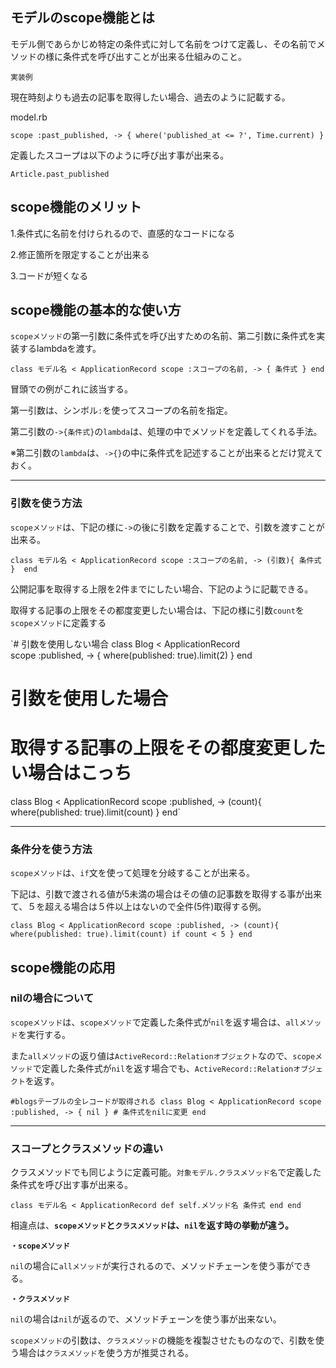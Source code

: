 ## **モデルのscope機能とは**

モデル側であらかじめ特定の条件式に対して名前をつけて定義し、その名前でメソッドの様に条件式を呼び出すことが出来る仕組みのこと。

`実装例`

現在時刻よりも過去の記事を取得したい場合、過去のように記載する。

model.rb

`scope :past_published, -> { where('published_at <= ?', Time.current) }`

定義したスコープは以下のように呼び出す事が出来る。

`Article.past_published`

## **scope機能のメリット**

1.条件式に名前を付けられるので、直感的なコードになる

2.修正箇所を限定することが出来る

3.コードが短くなる

## **scope機能の基本的な使い方**

`scopeメソッド`の第一引数に条件式を呼び出すための名前、第二引数に条件式を実装するlambdaを渡す。

`class モデル名 < ApplicationRecord
  scope :スコープの名前, -> { 条件式 }
end`

冒頭での例がこれに該当する。

第一引数は、シンボル`:`を使ってスコープの名前を指定。

第二引数の`->{条件式}`の`lambda`は、処理の中でメソッドを定義してくれる手法。

※第二引数の`lambda`は、`->{}`の中に条件式を記述することが出来るとだけ覚えておく。

---

### **引数を使う方法**

`scopeメソッド`は、下記の様に`->`の後に引数を定義することで、引数を渡すことが出来る。

`class モデル名 < ApplicationRecord
  scope :スコープの名前, -> (引数){ 条件式 } 
end`

公開記事を取得する上限を2件までにしたい場合、下記のように記載できる。

取得する記事の上限をその都度変更したい場合は、下記の様に引数`count`を`scopeメソッド`に定義する

`# 引数を使用しない場合
class Blog < ApplicationRecord  
  scope :published, -> { where(published: true).limit(2) } 
end

# 引数を使用した場合
# 取得する記事の上限をその都度変更したい場合はこっち
class Blog < ApplicationRecord 
  scope :published, -> (count){ where(published: true).limit(count) }
end`

---

### **条件分を使う方法**

`scopeメソッド`は、`if`文を使って処理を分岐することが出来る。

下記は、引数で渡される値が5未満の場合はその値の記事数を取得する事が出来て、５を超える場合は５件以上はないので全件(5件)取得する例。

`class Blog < ApplicationRecord
  scope :published, -> (count){ where(published: true).limit(count) if count < 5 }
end`

## **scope機能の応用**

### **nilの場合について**

`scopeメソッド`は、`scopeメソッド`で定義した条件式が`nil`を返す場合は、`allメソッド`を実行する。

また`allメソッド`の返り値は`ActiveRecord::Relationオブジェクト`なので、`scopeメソッド`で定義した条件式が`nil`を返す場合でも、`ActiveRecord::Relationオブジェクト`を返す。

`#blogsテーブルの全レコードが取得される
class Blog < ApplicationRecord
  scope :published, -> { nil } # 条件式をnilに変更
end`

---

### **スコープとクラスメソッドの違い**

クラスメソッドでも同じように定義可能。`対象モデル.クラスメソッド名`で定義した条件式を呼び出す事が出来る。

`class モデル名 < ApplicationRecord
  def self.メソッド名
    条件式
  end
end`

相違点は、**`scopeメソッド`と`クラスメソッド`は、`nil`を返す時の挙動が違う。**

**`・scopeメソッド`**

`nil`の場合に`allメソッド`が実行されるので、メソッドチェーンを使う事ができる。

**`・クラスメソッド`**

`nil`の場合は`nil`が返るので、メソッドチェーンを使う事が出来ない。

`scopeメソッド`の引数は、`クラスメソッド`の機能を複製させたものなので、引数を使う場合は`クラスメソッド`を使う方が推奨される。